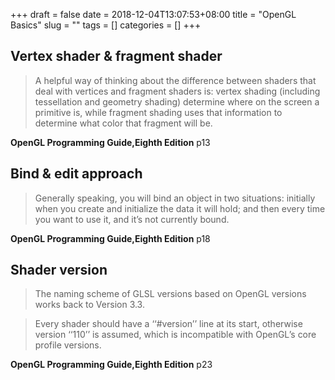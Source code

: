 +++ draft = false date = 2018-12-04T13:07:53+08:00 title = "OpenGL Basics" slug = "" tags = [] categories = [] +++

## Vertex shader & fragment shader

> A helpful way of thinking about the difference between shaders that deal
with vertices and fragment shaders is: vertex shading (including tessellation
and geometry shading) determine where on the screen a primitive is,
while fragment shading uses that information to determine what color
that fragment will be.

**OpenGL Programming Guide,Eighth Edition**  p13


## Bind & edit approach

> Generally speaking, you will bind
an object in two situations: initially when you create and initialize the data
it will hold; and then every time you want to use it, and it’s not currently
bound. 

**OpenGL Programming Guide,Eighth Edition**  p18


## Shader version

> The
naming scheme of GLSL versions based on OpenGL versions works back to
Version 3.3. 

> Every shader should
have a ‘‘#version’’ line at its start, otherwise version ‘‘110’’ is assumed,
which is incompatible with OpenGL’s core profile versions. 

**OpenGL Programming Guide,Eighth Edition**  p23

